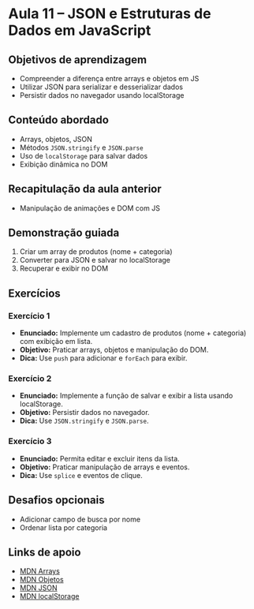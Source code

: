 # Aula 11 – JSON e Estruturas de Dados em JavaScript

## Objetivos de aprendizagem
- Compreender a diferença entre arrays e objetos em JS
- Utilizar JSON para serializar e desserializar dados
- Persistir dados no navegador usando localStorage

## Conteúdo abordado
- Arrays, objetos, JSON
- Métodos `JSON.stringify` e `JSON.parse`
- Uso de `localStorage` para salvar dados
- Exibição dinâmica no DOM

## Recapitulação da aula anterior
- Manipulação de animações e DOM com JS

## Demonstração guiada
1. Criar um array de produtos (nome + categoria)
2. Converter para JSON e salvar no localStorage
3. Recuperar e exibir no DOM

## Exercícios
### Exercício 1
- **Enunciado:** Implemente um cadastro de produtos (nome + categoria) com exibição em lista.
- **Objetivo:** Praticar arrays, objetos e manipulação do DOM.
- **Dica:** Use `push` para adicionar e `forEach` para exibir.

### Exercício 2
- **Enunciado:** Implemente a função de salvar e exibir a lista usando localStorage.
- **Objetivo:** Persistir dados no navegador.
- **Dica:** Use `JSON.stringify` e `JSON.parse`.

### Exercício 3
- **Enunciado:** Permita editar e excluir itens da lista.
- **Objetivo:** Praticar manipulação de arrays e eventos.
- **Dica:** Use `splice` e eventos de clique.

## Desafios opcionais
- Adicionar campo de busca por nome
- Ordenar lista por categoria

## Links de apoio
- [MDN Arrays](https://developer.mozilla.org/pt-BR/docs/Web/JavaScript/Reference/Global_Objects/Array)
- [MDN Objetos](https://developer.mozilla.org/pt-BR/docs/Web/JavaScript/Reference/Global_Objects/Object)
- [MDN JSON](https://developer.mozilla.org/pt-BR/docs/Web/JavaScript/Reference/Global_Objects/JSON)
- [MDN localStorage](https://developer.mozilla.org/pt-BR/docs/Web/API/Window/localStorage)
